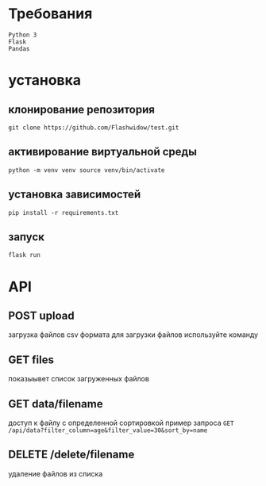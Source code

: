 # Требования

    Python 3
    Flask
    Pandas
# установка
## клонирование репозитория
  ```git clone https://github.com/Flashwidow/test.git```
## активирование виртуальной среды
  ```python -m venv venv source venv/bin/activate ```
## установка зависимостей
  ```pip install -r requirements.txt```
## запуск
  ```flask run```
# API
## POST upload
  загрузка файлов csv формата
  для загрузки файлов используйте команду

  

## GET files
показыывет список загруженных файлов

## GET data/filename
 доступ к файлу с определенной сортировкой
 пример запроса
 ```GET /api/data?filter_column=age&filter_value=30&sort_by=name```


## DELETE /delete/filename
  удаление файлов из списка

  


